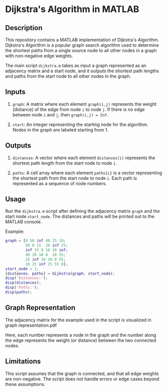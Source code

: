 # Dijkstra's Algorithm in MATLAB

## Description
This repository contains a MATLAB implementation of Dijkstra's Algorithm. Dijkstra's Algorithm is a popular graph search algorithm used to determine the shortest paths from a single source node to all other nodes in a graph with non-negative edge weights.

The main script `dijkstra.m` takes as input a graph represented as an adjacency matrix and a start node, and it outputs the shortest path lengths and paths from the start node to all other nodes in the graph.

## Inputs

1. `graph`: A matrix where each element `graph(i,j)` represents the weight (distance) of the edge from node `i` to node `j`. If there is no edge between node `i` and `j`, then `graph(i,j) = Inf`.

2. `start`: An integer representing the starting node for the algorithm. Nodes in the graph are labeled starting from 1.

## Outputs

1. `distances`: A vector where each element `distances(i)` represents the shortest path length from the start node to node `i`.

2. `paths`: A cell array where each element `paths{i}` is a vector representing the shortest path from the start node to node `i`. Each path is represented as a sequence of node numbers.

## Usage
Run the `dijkstra.m` script after defining the adjacency matrix `graph` and the start node `start_node`. The distances and paths will be printed out to the MATLAB console.

Example:
```MATLAB
graph = [0 50 inf 40 25 10; 
         50 0 15  20 inf 25;
         inf 15 0 10 20 inf;
         40 20 10 0  10 25;
         25 inf 20 10 0 55;
         10 25 inf 25 55 0];
start_node = 1;
[distances, paths] = dijkstra(graph, start_node);
disp('Distances:');
disp(distances);
disp('Paths:');
disp(paths);
```

## Graph Representation

The adjacency matrix for the example used in the script is visualized in graph representation.pdf 


Here, each number represents a node in the graph and the number along the edge represents the weight (or distance) between the two connected nodes.

## Limitations
This script assumes that the graph is connected, and that all edge weights are non-negative. The script does not handle errors or edge cases beyond these assumptions.

